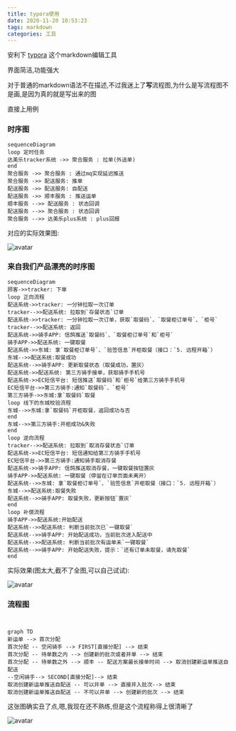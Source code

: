 ```yaml
---
title: typora使用
date: 2020-11-20 10:53:23
tags: markdown
categories: 工具
---
```


安利下 [typora](https://typora.io/) 这个markdown编辑工具

<!--more-->

界面简洁,功能强大

对于普通的markdown语法不在描述,不过我迷上了**写**流程图,为什么是写流程图不是画,是因为真的就是写出来的图

直接上用例

### 时序图



```mermaid
sequenceDiagram
loop 定时任务
达美乐tracker系统 ->> 聚合服务 : 拉单(外送单)
end
聚合服务 ->> 聚合服务 : 通过mq实现延迟推送
聚合服务 ->> 配送服务: 推单
配送服务 ->> 配送服务: 自配送
配送服务 ->> 顺丰服务 : 推送运单
顺丰服务 -->> 配送服务 : 状态回调
配送服务 -->> 聚合服务 : 状态回调
聚合服务 -->> 达美乐plus系统 : plus回报
```

对应的实际效果图:

![avatar](https://raw.githubusercontent.com/zizi0425/gradledemo/master/docs/picture/时序图.png)





### 来自我们产品漂亮的时序图

```mermaid
sequenceDiagram
顾客->>tracker: 下单
loop 正向流程
配送系统->>tracker: 一分钟拉取一次订单
tracker-->>配送系统: 拉取到`存餐状态`订单
配送系统->>tracker: 一分钟拉取一次订单，获取`取餐码`、`取餐柜订单号`、`柜号`
tracker-->>配送系统: 返回
配送系统->>骑手APP: 信鸽推送`取餐码`、`取餐柜订单号`和`柜号`
骑手APP->>配送系统: 一键取餐
配送系统->>东城: 拿`取餐柜订单号`、`验签信息`开柜取餐（接口：`5. 远程开箱`）
东城-->>配送系统:取餐成功
配送系统-->>骑手APP: 更新取餐状态（取餐成功，置灰）
配送系统->>配送系统: 第三方骑手接单，获取骑手手机号
配送系统->>EC短信平台: 短信推送`取餐码`和`柜号`给第三方骑手手机号
EC短信平台->>第三方骑手:通知`取餐码`、`柜号`
第三方骑手->>东城:拿`取餐码`取餐
loop 线下的东城校验流程
东城-->>东城:拿`取餐码`开柜取餐，返回成功与否
end
东城-->>第三方骑手:开柜成功&失败
end
loop 逆向流程
tracker-->>配送系统: 拉取到`取消存餐状态`订单
配送系统->>EC短信平台: 短信通知给第三方骑手手机号
EC短信平台->>第三方骑手:通知骑手取消存餐
配送系统->>骑手APP: 信鸽推送取消存餐，一键取餐按钮置灰
骑手APP->>配送系统: 一键取餐（停留在订单页面未离开）
配送系统-->>东城: 拿`取餐柜订单号`、`验签信息`开柜取餐（接口：`5. 远程开箱`）
东城-->>配送系统:取餐失败
配送系统-->>骑手APP: 取餐失败，更新按钮`置灰`
end
loop 补偿流程
骑手APP->>配送系统:开始配送
配送系统-->>配送系统: 判断当前批次已`一键取餐`
配送系统-->>骑手APP: 开始配送成功，当前批次进入配送中
配送系统-->>配送系统: 判断当前批次有运单未`一键取餐`
配送系统-->>骑手APP: 开始配送失败，提示：`还有订单未取餐，请先取餐`
end
```

实际效果(图太大,截不了全图,可以自己试试):



![avatar](https://raw.githubusercontent.com/zizi0425/gradledemo/master/docs/时序图2.png)

### 流程图

``` mermaid


graph TD
新运单 --> 首次分配
首次分配 -- 空闲骑手 --> FIRST[直接分配] --> 结束
首次分配 -- 待单数之内 --> 创建新的批次或者并单 --> 结束
首次分配 -- 待单数之外 --> 顺丰 -- 配送方案最长接单时间 --> 取消创建新运单推送自配送
--空闲骑手--> SECOND[直接分配]--> 结束
取消创建新运单推送自配送 -- 可以并单 --> 直接并入批次--> 结束
取消创建新运单推送自配送 -- 不可以并单 --> 创建新的批次 --> 结束

```

这张图确实丑了点,嗯,我现在还不熟练,但是这个流程称得上很清晰了



![avatar](https://raw.githubusercontent.com/zizi0425/gradledemo/master/docs/picture/流程图.png)

